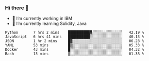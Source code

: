 ### Hi there 👋

<!--
**mathcodeman/mathcodeman** is a ✨ _special_ ✨ repository because its `README.md` (this file) appears on your GitHub profile.

Here are some ideas to get you started:

- 🔭 I’m currently working on ...
- 🌱 I’m currently learning ...
- 👯 I’m looking to collaborate on ...
- 🤔 I’m looking for help with ...
- 💬 Ask me about ...
- 📫 How to reach me: ...
- 😄 Pronouns: ...
- ⚡ Fun fact: ...
-->

- 🔭 I’m currently working in IBM
- 🌱 I’m currently learning Solidity, Java

<!--START_SECTION:waka-->

```text
Python       7 hrs 2 mins    ██████████▓░░░░░░░░░░░░░░   42.19 %
JavaScript   6 hrs 41 mins   ██████████░░░░░░░░░░░░░░░   40.13 %
JSON         1 hr 2 mins     █▓░░░░░░░░░░░░░░░░░░░░░░░   06.28 %
YAML         53 mins         █▒░░░░░░░░░░░░░░░░░░░░░░░   05.33 %
Docker       43 mins         █░░░░░░░░░░░░░░░░░░░░░░░░   04.32 %
Bash         13 mins         ▒░░░░░░░░░░░░░░░░░░░░░░░░   01.38 %
```

<!--END_SECTION:waka-->
